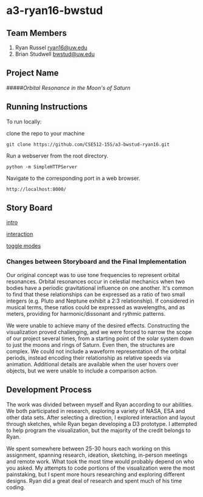 a3-ryan16-bwstud
===============

## Team Members

1. Ryan Russel ryan16@uw.edu
2. Brian Studwell bwstud@uw.edu

## Project Name

#####_Orbital Resonance in the Moon's of Saturn_


## Running Instructions

To run locally:


clone the repo to your machine
 
```
git clone https://github.com/CSE512-15S/a3-bwstud-ryan16.git
```

Run a webserver from the root directory.

```	
python -m SimpleHTTPServer
```

Navigate to the corresponding port in a web browser.

```
http://localhost:8000/
```

## Story Board

[intro](https://www.dropbox.com/s/gaojikna2hvb37q/IMAG0272.jpg?dl=0)


[interaction](https://www.dropbox.com/s/vyqsgmw13x06ckt/IMAG0273.jpg?dl=0)

[toggle modes](https://www.dropbox.com/s/cfb0pmqgw3bz35w/IMAG0274.jpg?dl=0)


### Changes between Storyboard and the Final Implementation

Our original concept was to use tone frequencies to represent orbital resonances. Orbital resonances occur in celestial mechanics when two bodies have a periodic gravitational influence on one another. It's common to find that these relationships can be expressed as a ratio of two small integers (e.g. Pluto and Neptune exhibit a 2:3 relationship). If considered in musical terms, these ratios could be expressed as wavelengths, and as meters, providing for harmonic/dissonant and rythmic patterns.

We were unable to achieve many of the desired effects. Constructing the visualization proved challenging, and we were forced to narrow the scope of our project several times, from a starting point of the solar system down to just the moons and rings of Saturn. Even then, the structures are complex. We could not include a waveform representation of the orbital periods, instead encoding their relationship as relative speeds via animation. Additional details are available when the user hovers over objects, but we were unable to include a comparison action.


## Development Process

The work was divided between myself and Ryan according to our abilities. We both participated in research, exploring a variety of NASA, ESA and other data sets. After selecting a direction, I explored interaction and layout through sketches, while Ryan began developing a D3 prototype. I attempted to help program the visualization, but the majority of the credit belongs to Ryan.

We spent somewhere between 25-30 hours each working on this assignment, spanning research, ideation, sketching, in-person meetings and remote work. What took the most time would probably depend on who you asked. My attempts to code portions of the visualization were the most painstaking, but I spent more hours researching and exploring different designs. Ryan did a great deal of research and spent much of his time coding.

